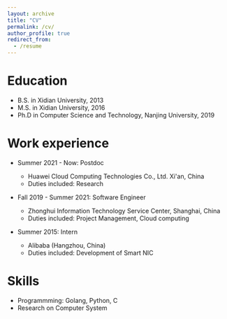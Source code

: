 ```yaml
---
layout: archive
title: "CV"
permalink: /cv/
author_profile: true
redirect_from:
  - /resume
---
```


Education
======
* B.S. in Xidian University, 2013
* M.S. in Xidian University, 2016
* Ph.D in Computer Science and Technology, Nanjing University, 2019

Work experience
======
* Summer 2021 - Now: Postdoc
  * Huawei Cloud Computing Technologies Co., Ltd. Xi'an, China
  * Duties included: Research

* Fall 2019 - Summer 2021: Software Engineer
  * Zhonghui Information Technology Service Center, Shanghai, China
  * Duties included: Project Management, Cloud computing

* Summer 2015: Intern
  * Alibaba (Hangzhou, China)
  * Duties included: Development of Smart NIC
  
Skills
======
* Programmming: Golang, Python, C
* Research on Computer System
